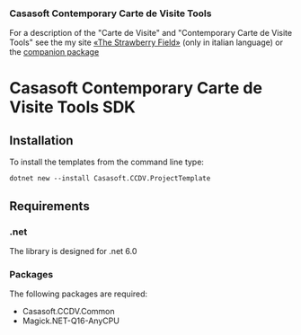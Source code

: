 ### Casasoft Contemporary Carte de Visite Tools

For a description of the "Carte de Visite" and  "Contemporary Carte de Visite Tools"
see the my site [«The Strawberry Field»](https://strawberryfield.altervista.org/carte_de_visite/)
(only in italian language) or the [companion package](https://www.nuget.org/packages/Casasoft.CCDV.Common/)

# Casasoft Contemporary Carte de Visite Tools SDK

## Installation

To install the templates from the command line type:
~~~
dotnet new --install Casasoft.CCDV.ProjectTemplate 
~~~

## Requirements

### .net

The library is designed for .net 6.0

### Packages

The following packages are required:

- Casasoft.CCDV.Common 
- Magick.NET-Q16-AnyCPU 
